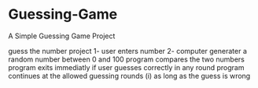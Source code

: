 # Guessing-Game
A Simple Guessing Game Project

guess the number project
1- user enters number
2- computer generater a random number between 0 and 100
program compares the two numbers
program exits immediatly if user guesses correctly in any round
program continues at the allowed guessing rounds (i) as long as the guess is wrong
